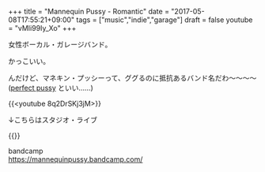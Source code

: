 +++
title = "Mannequin Pussy - Romantic"
date = "2017-05-08T17:55:21+09:00"
tags = ["music","indie","garage"]
draft = false
youtube = "vMIi99Iy_Xo"
+++

女性ボーカル・ガレージバンド。

かっこいい。

んだけど、マネキン・プッシーって、ググるのに抵抗あるバンド名だわ〜〜〜〜  
([perfect pussy](https://prrfectpussy.bandcamp.com/) といい……)

{{<youtube 8q2DrSKj3jM>}}

↓こちらはスタジオ・ライブ

{{<youtube vMIi99Iy_Xo>}}

bandcamp  
<https://mannequinpussy.bandcamp.com/>
